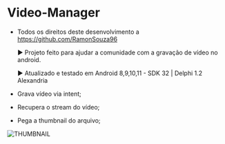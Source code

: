 # Video-Manager

- Todos os direitos deste desenvolvimento a https://github.com/RamonSouza96

   ► Projeto feito para ajudar a comunidade com a gravação de vídeo no android.

   ► Atualizado e testado em Android 8,9,10,11 - SDK 32 | Delphi 1.2 Alexandria

- Grava vídeo via intent;
- Recupera o stream do vídeo;
- Pega a thumbnail do arquivo;
 
![THUMBNAIL](https://user-images.githubusercontent.com/34917070/150195827-f62f0d6e-70c8-478b-90ea-c5f58143884e.JPG)
